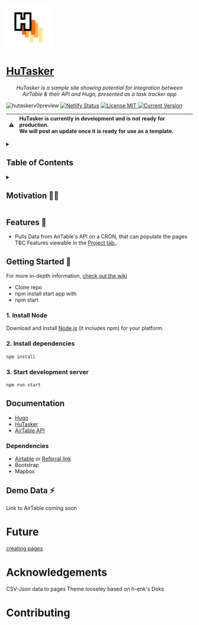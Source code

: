 <p align"center">
  <a href="https://hutasker.netlify.app">
    <img width="120" src="https://github.com/AdamXweb/HuTasker/blob/main/static/logo-hutasker.png?raw=true">
    <h1>HuTasker</h1>
  </a>
</p>

<p align="center">
<i>HuTasker is a sample site showing potential for integration between AirTable & their API and Hugo, presented as a task tracker app</i>
 <br/>
</p>

![hutaskerv0preview](https://user-images.githubusercontent.com/6800453/177792566-237ec386-6591-4aa2-8cb3-0d6e8df6e95a.gif)
[![Netlify Status](https://api.netlify.com/api/v1/badges/c8f91e29-d6d6-49a6-b610-ee248744b55a/deploy-status)](https://app.netlify.com/sites/hutasker/deploys)
<a href="./LICENSE">
    <img src="https://img.shields.io/badge/License-MIT-0aa8d2?logo=opensourceinitiative&logoColor=fff" alt="License MIT">
</a>
 <a href="./.github/CHANGELOG.md">
    <img src="https://img.shields.io/github/package-json/version/adamxweb/hutasker?logo=azurepipelines&amp;color=0aa8d2" alt="Current Version">
  </a>

  | :warning: | **HuTasker is currently in development and is not ready for production.** <br> We will post an update once it is ready for use as a template. &nbsp;&nbsp;&nbsp;&nbsp; |
| - |:-|

<details>
  <summary><h2>Table of Contents</h2></summary>
  <p>
  
  - **Getting Started**
  - [👩‍💻 Motivation](#motivation-)
  - [🌈 Features](#features-)
  - [🚀 Getting Started](#getting-started-)
  - [📖 Documentation](#documentation-)
</p>
</details>


<details>
<summary>
<h2>Motivation 👩‍💻</h2>
</summary>
Static Site Generators (SSG) have great potential to build a dynamic site minus a lot of javascript bloat. This makes them quick to load, hugely configurable and able to be hosted anywhere.

A limitation to SSGs can be usability from a non-technical user perspective. There are multiple CMS options available, but all have setbacks and limitations.

This isn't meant to be a perfect solution, however I wanted to make some code public that has only been on private repos. The opportunity to use AirTable like a database was interesting (of course no CRUD). To get data on a CRON schecule (could be every minute) is a great way to make a static site seem dynamic thanks to a frequent build.

### Possibilities

- Could use airtable as a CMS, to manage blog posts (silly, but more user friendly for some people)
- Visualise data effectively
- Capture data in a landing page with embedded AirTable
- Intranet for company info behind password protection

### Limitations

It doesn't really make sense in a real life application due to so many factors. Some of which being:
- Architecture chosen vs build times would cost a lot
- Security is poor, with whole chuncks of files being downloaded without auth, filtering etc. (easy to copy data)
- AirTable has its own limitations (only downloading a CSV -> needs to be transformed)

</details>

## Features 🌈 
- Pulls Data from AirTable's API on a CRON, that can populate the pages
TBC Features viewable in the [Project tab.](https://github.com/users/AdamXweb/projects/1?query=is%3Aopen+sort%3Aupdated-desc). 

## Getting Started 🚀
For more in-depth information, [check out the wiki](https://github.com/AdamXweb/HuTasker/wiki)

- Clone repo
- npm install
start app with
- npm start
### 1. Install Node

Download and install [Node.js](https://nodejs.org/) (it includes npm) for your platform.

### 2. Install dependencies

```bash
npm install
```

### 3. Start development server

```bash
npm run start
```

## Documentation
- [Hugo](https://gohugo.io/documentation/)
- [HuTasker](https://github.com/adamxweb/hutasker/wiki)
- [AirTable API](https://airtable.com)

### Dependencies
- [Airtable](https://airtable.com/) or [Referral link](https://airtable.com/invite/r/lottIZti)
- Bootstrap
- Mapbox

## Demo Data ⚡
Link to AirTable coming soon

# Future
[creating pages](https://github.com/kidsil/hugo-data-to-pages)

# Acknowledgements
CSV-Json
data to pages
Theme looseley based on h-enk's Doks

# Contributing
